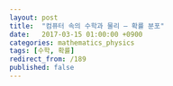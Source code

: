 ```yaml
---
layout: post
title:  "컴퓨터 속의 수학과 물리 – 확률 분포"
date:   2017-03-15 01:00:00 +0900
categories: mathematics_physics
tags: [수학, 확률]
redirect_from: /189
published: false
---
```


